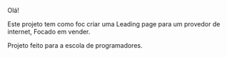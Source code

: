 Olá!

Este projeto tem como foc criar uma Leading page para um provedor de internet, Focado em vender.

Projeto feito para a escola de programadores.
